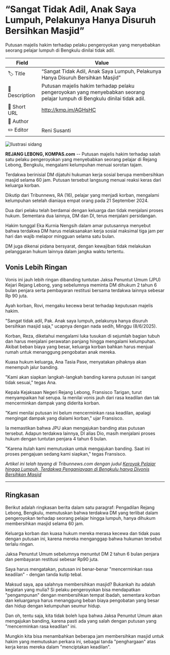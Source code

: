 # “Sangat Tidak Adil, Anak Saya Lumpuh, Pelakunya Hanya Disuruh Bersihkan Masjid”

Putusan majelis hakim terhadap pelaku pengeroyokan yang menyebabkan seorang pelajar lumpuh di Bengkulu dinilai tidak adil. 

| Field         | Value                                                       |
|---------------|-------------------------------------------------------------|
| 🏷️ Title       | “Sangat Tidak Adil, Anak Saya Lumpuh, Pelakunya Hanya Disuruh Bersihkan Masjid” |
| 📝 Description | Putusan majelis hakim terhadap pelaku pengeroyokan yang menyebabkan seorang pelajar lumpuh di Bengkulu dinilai tidak adil.  |
| 🔗 Short URL   | http://kmp.im/AGHsHC |
| 👤 Author      |  |
| ✏️ Editor      | Reni Susanti |

![Ilustrasi sidang](https://asset.kompas.com/crops/GGhaVNjOuVV6jn8DC5h3o-ojmPw=/0x0:750x500/750x500/data/photo/2024/06/27/667cf8e4edaef.jpg)

**REJANG LEBONG, KOMPAS.com** -- Putusan majelis hakim terhadap salah satu pelaku pengeroyokan yang menyebabkan seorang pelajar di Rejang Lebong, Bengkulu, mengalami kelumpuhan menuai sorotan tajam.

Terdakwa berinisial DM dijatuhi hukuman kerja sosial berupa membersihkan masjid selama 60 jam. Putusan tersebut langsung menuai reaksi keras dari keluarga korban.

Dikutip dari Tribunnews, RA (16), pelajar yang menjadi korban, mengalami kelumpuhan setelah dianiaya empat orang pada 21 September 2024.

Dua dari pelaku telah berdamai dengan keluarga dan tidak menjalani proses hukum. Sementara dua lainnya, DM dan DI, terus menjalani persidangan.

Hakim tunggal Eka Kurnia Nengsih dalam amar putusannya menyebut bahwa terdakwa DM harus melaksanakan kerja sosial maksimal tiga jam per hari dan wajib melapor mingguan selama satu bulan.

DM juga dikenai pidana bersyarat, dengan kewajiban tidak melakukan pelanggaran hukum lainnya dalam jangka waktu tertentu.

## Vonis Lebih Ringan

Vonis ini jauh lebih ringan dibanding tuntutan Jaksa Penuntut Umum (JPU) Kejari Rejang Lebong, yang sebelumnya meminta DM dihukum 2 tahun 6 bulan penjara serta pembayaran restitusi bersama terdakwa lainnya sebesar Rp 90 juta.

Ayah korban, Rovi, mengaku kecewa berat terhadap keputusan majelis hakim.

"Sangat tidak adil, Pak. Anak saya lumpuh, pelakunya hanya disuruh bersihkan masjid saja," ucapnya dengan nada sedih, Minggu (8/6/2025). 

Korban, Reza, diketahui mengalami luka tusukan di sejumlah bagian tubuh dan harus menjalani perawatan panjang hingga mengalami kelumpuhan. Akibat beban biaya yang besar, keluarga korban bahkan harus menjual rumah untuk menanggung pengobatan anak mereka.

Kuasa hukum keluarga, Ana Tasia Pase, menyatakan pihaknya akan menempuh jalur banding.

"Kami akan siapkan langkah-langkah banding karena putusan ini sangat tidak sesuai," tegas Ana.

Kepala Kejaksaan Negeri Rejang Lebong, Fransisco Tarigan, turut menyampaikan hal serupa. Ia menilai vonis jauh dari rasa keadilan dan tak mencerminkan dampak yang diderita korban.

"Kami menilai putusan ini belum mencerminkan rasa keadilan, apalagi mengingat dampak yang dialami korban," ujar Fransisco.

Ia memastikan bahwa JPU akan mengajukan banding atas putusan tersebut. Adapun terdakwa lainnya, DI alias Dio, masih menjalani proses hukum dengan tuntutan penjara 4 tahun 6 bulan.

"Karena itulah kami memutuskan untuk mengajukan banding. Saat ini proses pengajuan sedang kami siapkan," tegas Fransisco.

*Artikel ini telah tayang di Tribunnews.com dengan judul [Keroyok Pelajar hingga Lumpuh, Terdakwa Penganiayaan di Bengkulu hanya Divonis Bersihkan Masjid](https://www.tribunnews.com/regional/2025/06/08/keroyok-pelajar-hingga-lumpuh-terdakwa-penganiayaan-di-bengkulu-hanya-divonis-bersihkan-masjid?page=2)*

---
## Ringkasan

Berikut adalah ringkasan berita dalam satu paragraf: Pengadilan Rejang Lebong, Bengkulu, memutuskan bahwa terdakwa DM yang terlibat dalam pengeroyokan terhadap seorang pelajar hingga lumpuh, hanya dihukum membersihkan masjid selama 60 jam.

 Keluarga korban dan kuasa hukum mereka merasa kecewa dan tidak puas dengan putusan ini, karena mereka menganggap bahwa hukuman tersebut terlalu ringan.

 Jaksa Penuntut Umum sebelumnya menuntut DM 2 tahun 6 bulan penjara dan pembayaran restitusi sebesar Rp90 juta.



Saya harus mengatakan, putusan ini benar-benar "mencerminkan rasa keadilan" - dengan tanda kutip tebal.

 Maksud saya, apa salahnya membersihkan masjid? Bukankah itu adalah kegiatan yang mulia? Si pelaku pengeroyokan bisa mendapatkan "pengampunan" dengan membersihkan tempat ibadah, sementara korban dan keluarganya harus menanggung beban biaya pengobatan yang besar dan hidup dengan kelumpuhan seumur hidup.

 Dan oh, tentu saja, kita tidak boleh lupa bahwa Jaksa Penuntut Umum akan mengajukan banding, karena pasti ada yang salah dengan putusan yang "mencerminkan rasa keadilan" ini.

 Mungkin kita bisa menambahkan beberapa jam membersihkan masjid untuk hakim yang memutuskan perkara ini, sebagai tanda "penghargaan" atas kerja keras mereka dalam "menciptakan keadilan".
